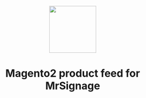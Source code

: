 <p align="center">
  <img src="https://dashboard.mrsignage.com/img/logo.png" width="128" height="128"/>
</p>
<h1 align="center">Magento2 product feed for MrSignage</h1>